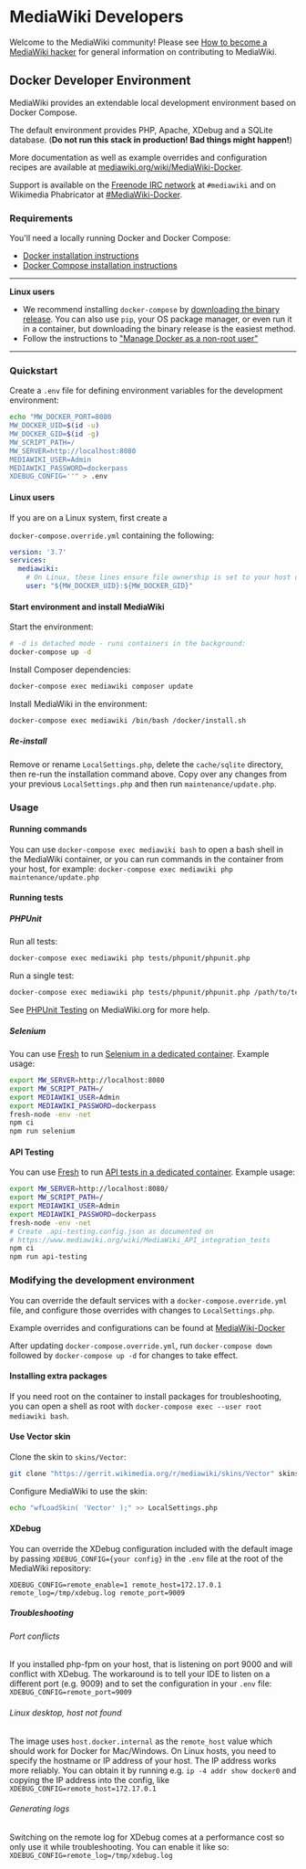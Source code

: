 # MediaWiki Developers

Welcome to the MediaWiki community! Please see [How to become a MediaWiki
hacker](https://www.mediawiki.org/wiki/How_to_become_a_MediaWiki_hacker) for
general information on contributing to MediaWiki.

## Docker Developer Environment

MediaWiki provides an extendable local development environment based on
Docker Compose.

The default environment provides PHP, Apache, XDebug and a SQLite database.
(**Do not run this stack in production! Bad things might happen!**)

More documentation as well as example overrides and configuration recipes
are available at [mediawiki.org/wiki/MediaWiki-Docker][mw-docker].

Support is available on the [Freenode IRC network][freenode] at `#mediawiki`
and on Wikimedia Phabricator at [#MediaWiki-Docker][mw-docker-phab].

[mw-docker]: https://www.mediawiki.org/wiki/MediaWiki-Docker
[mw-docker-phab]: https://phabricator.wikimedia.org/project/profile/3094/
[freenode]: https://freenode.net/

### Requirements

You'll need a locally running Docker and Docker Compose:

  - [Docker installation instructions][docker-install]
  - [Docker Compose installation instructions][docker-compose]

[docker-install]: https://docs.docker.com/install/
[docker-compose]: https://docs.docker.com/compose/install/

---

**Linux users**

* We recommend installing `docker-compose` by [downloading the binary release](https://docs.docker.com/compose/install/#install-compose-on-linux-systems). You can also use `pip`, your OS package manager, or even run it in a container, but downloading the binary release is the easiest method.
* Follow the instructions to ["Manage Docker as a non-root user"](https://docs.docker.com/install/linux/linux-postinstall/#manage-docker-as-a-non-root-user)

---

### Quickstart

Create a `.env` file for defining environment variables for the development environment: 

```bash
echo "MW_DOCKER_PORT=8080
MW_DOCKER_UID=$(id -u)
MW_DOCKER_GID=$(id -g)
MW_SCRIPT_PATH=/
MW_SERVER=http://localhost:8080
MEDIAWIKI_USER=Admin
MEDIAWIKI_PASSWORD=dockerpass
XDEBUG_CONFIG=''" > .env
```

#### Linux users

If you are on a Linux system, first create a

`docker-compose.override.yml` containing the following:


```yaml
version: '3.7'
services:
  mediawiki:
    # On Linux, these lines ensure file ownership is set to your host user/group
    user: "${MW_DOCKER_UID}:${MW_DOCKER_GID}"
```

#### Start environment and install MediaWiki

Start the environment:

```sh
# -d is detached mode - runs containers in the background:
docker-compose up -d
```

Install Composer dependencies:

```sh
docker-compose exec mediawiki composer update
```

Install MediaWiki in the environment:

```sh
docker-compose exec mediawiki /bin/bash /docker/install.sh
```

##### Re-install

Remove or rename `LocalSettings.php`, delete the `cache/sqlite` directory, then
re-run the installation command above. Copy over any changes from your previous
`LocalSettings.php` and then run `maintenance/update.php`.

### Usage

#### Running commands

You can use `docker-compose exec mediawiki bash` to open a bash shell in the
MediaWiki container, or you can run commands in the container from your host,
for example: `docker-compose exec mediawiki php maintenance/update.php`

#### Running tests

##### PHPUnit

Run all tests:

```sh
docker-compose exec mediawiki php tests/phpunit/phpunit.php
```

Run a single test:

```sh
docker-compose exec mediawiki php tests/phpunit/phpunit.php /path/to/test
```

See [PHPUnit Testing][phpunit-testing] on MediaWiki.org for more help.

[phpunit-testing]: https://www.mediawiki.org/wiki/Manual:PHP_unit_testing/Running_the_unit_tests

##### Selenium

You can use [Fresh][fresh] to run [Selenium in a dedicated
container][selenium-dedicated]. Example usage:

```sh
export MW_SERVER=http://localhost:8080
export MW_SCRIPT_PATH=/
export MEDIAWIKI_USER=Admin
export MEDIAWIKI_PASSWORD=dockerpass
fresh-node -env -net
npm ci
npm run selenium
```

[selenium-dedicated]: https://www.mediawiki.org/wiki/Selenium/Node.js/Target_Local_MediaWiki_(Container)

#### API Testing

You can use [Fresh][fresh] to run [API tests in a dedicated
container][api-dedicated]. Example usage:

```sh
export MW_SERVER=http://localhost:8080/
export MW_SCRIPT_PATH=/
export MEDIAWIKI_USER=Admin
export MEDIAWIKI_PASSWORD=dockerpass
fresh-node -env -net
# Create .api-testing.config.json as documented on
# https://www.mediawiki.org/wiki/MediaWiki_API_integration_tests
npm ci
npm run api-testing
```

[fresh]: https://github.com/wikimedia/fresh
[api-dedicated]: https://www.mediawiki.org/wiki/MediaWiki_API_integration_tests

### Modifying the development environment

You can override the default services with a `docker-compose.override.yml`
file, and configure those overrides with changes to `LocalSettings.php`.

Example overrides and configurations can be found at [MediaWiki-Docker](https://www.mediawiki.org/wiki/MediaWiki-Docker)

After updating `docker-compose.override.yml`, run `docker-compose down`
followed by `docker-compose up -d` for changes to take effect.

#### Installing extra packages

If you need root on the container to install packages for troubleshooting,
you can open a shell as root with `docker-compose exec --user root mediawiki
bash`.

#### Use Vector skin

Clone the skin to `skins/Vector`:

```sh
git clone "https://gerrit.wikimedia.org/r/mediawiki/skins/Vector" skins/Vector
```

Configure MediaWiki to use the skin:

```sh
echo "wfLoadSkin( 'Vector' );" >> LocalSettings.php
```

#### XDebug

You can override the XDebug configuration included with the default image by
passing `XDEBUG_CONFIG={your config}` in the `.env` file at the root of the MediaWiki repository:

```
XDEBUG_CONFIG=remote_enable=1 remote_host=172.17.0.1 remote_log=/tmp/xdebug.log remote_port=9009
```

##### Troubleshooting

###### Port conflicts

If you installed php-fpm on your host, that is listening on port 9000 and
will conflict with XDebug. The workaround is to tell your IDE to listen on a
different port (e.g. 9009) and to set the configuration in your
`.env` file: `XDEBUG_CONFIG=remote_port=9009`

###### Linux desktop, host not found

The image uses `host.docker.internal` as the `remote_host` value which
should work for Docker for Mac/Windows. On Linux hosts, you need to specify
the hostname or IP address of your host. The IP address works more reliably.
You can obtain it by running e.g. `ip -4 addr show docker0` and copying the
IP address into the config, like `XDEBUG_CONFIG=remote_host=172.17.0.1`

###### Generating logs

Switching on the remote log for XDebug comes at a performance cost so only
use it while troubleshooting. You can enable it like so: `XDEBUG_CONFIG=remote_log=/tmp/xdebug.log`
